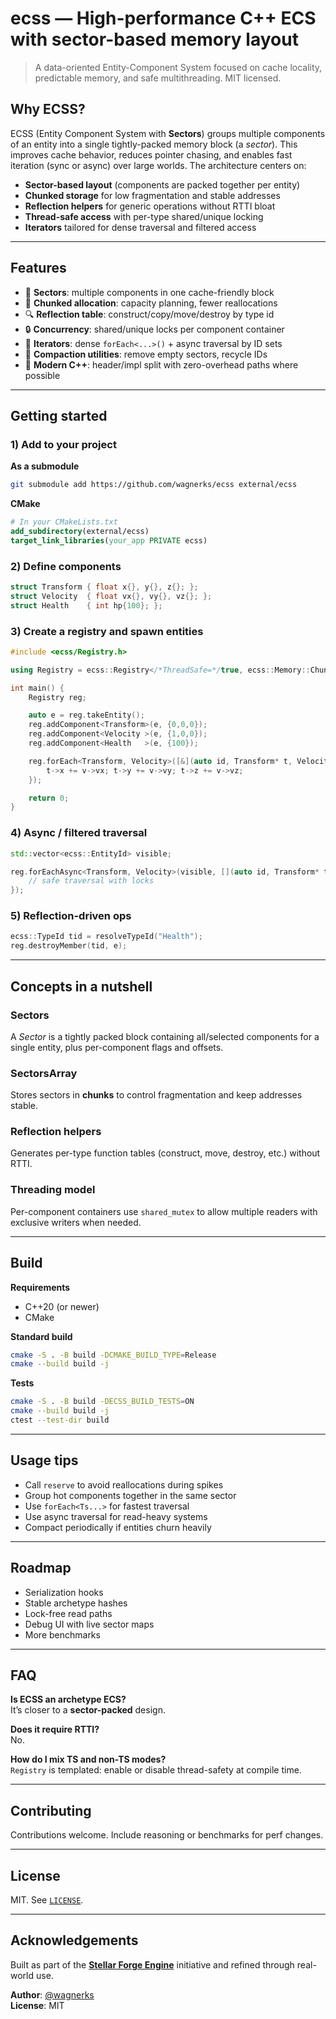 # ecss — High-performance C++ ECS with sector-based memory layout

> A data-oriented Entity-Component System focused on cache locality, predictable memory, and safe multithreading. MIT licensed.

## Why ECSS?

ECSS (Entity Component System with **Sectors**) groups multiple components of an entity into a single tightly-packed memory block (a *sector*). This improves cache behavior, reduces pointer chasing, and enables fast iteration (sync or async) over large worlds. The architecture centers on:

- **Sector-based layout** (components are packed together per entity)
- **Chunked storage** for low fragmentation and stable addresses
- **Reflection helpers** for generic operations without RTTI bloat
- **Thread-safe access** with per-type shared/unique locking
- **Iterators** tailored for dense traversal and filtered access

---

## Features

- 🧱 **Sectors**: multiple components in one cache-friendly block  
- 🧭 **Chunked allocation**: capacity planning, fewer reallocations  
- 🔍 **Reflection table**: construct/copy/move/destroy by type id  
- 🔒 **Concurrency**: shared/unique locks per component container  
- 🔁 **Iterators**: dense `forEach<...>()` + async traversal by ID sets  
- 🧹 **Compaction utilities**: remove empty sectors, recycle IDs  
- 🧰 **Modern C++**: header/impl split with zero-overhead paths where possible

---

## Getting started

### 1) Add to your project

**As a submodule**
```bash
git submodule add https://github.com/wagnerks/ecss external/ecss
```

**CMake**
```cmake
# In your CMakeLists.txt
add_subdirectory(external/ecss)
target_link_libraries(your_app PRIVATE ecss)
```

### 2) Define components

```cpp
struct Transform { float x{}, y{}, z{}; };
struct Velocity  { float vx{}, vy{}, vz{}; };
struct Health    { int hp{100}; };
```

### 3) Create a registry and spawn entities

```cpp
#include <ecss/Registry.h>

using Registry = ecss::Registry</*ThreadSafe=*/true, ecss::Memory::ChunksAllocator>;

int main() {
    Registry reg;

    auto e = reg.takeEntity();
    reg.addComponent<Transform>(e, {0,0,0});
    reg.addComponent<Velocity >(e, {1,0,0});
    reg.addComponent<Health   >(e, {100});

    reg.forEach<Transform, Velocity>([&](auto id, Transform* t, Velocity* v) {
        t->x += v->vx; t->y += v->vy; t->z += v->vz;
    });

    return 0;
}
```

### 4) Async / filtered traversal

```cpp
std::vector<ecss::EntityId> visible;

reg.forEachAsync<Transform, Velocity>(visible, [](auto id, Transform* t, Velocity* v){
    // safe traversal with locks
});
```

### 5) Reflection-driven ops

```cpp
ecss::TypeId tid = resolveTypeId("Health");
reg.destroyMember(tid, e);
```

---

## Concepts in a nutshell

### Sectors
A *Sector* is a tightly packed block containing all/selected components for a single entity, plus per-component flags and offsets.

### SectorsArray
Stores sectors in **chunks** to control fragmentation and keep addresses stable.

### Reflection helpers
Generates per-type function tables (construct, move, destroy, etc.) without RTTI.

### Threading model
Per-component containers use `shared_mutex` to allow multiple readers with exclusive writers when needed.

---

## Build

**Requirements**
- C++20 (or newer)
- CMake

**Standard build**
```bash
cmake -S . -B build -DCMAKE_BUILD_TYPE=Release
cmake --build build -j
```

**Tests**
```bash
cmake -S . -B build -DECSS_BUILD_TESTS=ON
cmake --build build -j
ctest --test-dir build
```

---

## Usage tips

- Call `reserve` to avoid reallocations during spikes  
- Group hot components together in the same sector  
- Use `forEach<Ts...>` for fastest traversal  
- Use async traversal for read-heavy systems  
- Compact periodically if entities churn heavily

---

## Roadmap

- Serialization hooks  
- Stable archetype hashes  
- Lock-free read paths  
- Debug UI with live sector maps  
- More benchmarks

---

## FAQ

**Is ECSS an archetype ECS?**  
It’s closer to a **sector-packed** design.

**Does it require RTTI?**  
No.

**How do I mix TS and non-TS modes?**  
`Registry` is templated: enable or disable thread-safety at compile time.

---

## Contributing

Contributions welcome. Include reasoning or benchmarks for perf changes.

---

## License

MIT. See [`LICENSE`](./LICENSE).

---

## Acknowledgements

Built as part of the [**Stellar Forge Engine**](https://github.com/wagnerks/StelForge)  initiative and refined through real-world use.


**Author**: [@wagnerks](https://github.com/wagnerks)  
**License**: MIT
